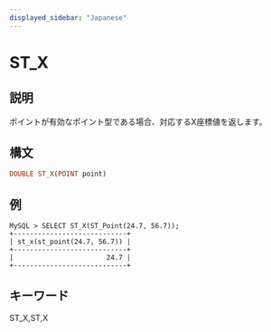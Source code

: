 ```yaml
---
displayed_sidebar: "Japanese"
---
```


# ST_X

## 説明

ポイントが有効なポイント型である場合、対応するX座標値を返します。

## 構文

```Haskell
DOUBLE ST_X(POINT point)
```

## 例

```Plain Text
MySQL > SELECT ST_X(ST_Point(24.7, 56.7));
+----------------------------+
| st_x(st_point(24.7, 56.7)) |
+----------------------------+
|                       24.7 |
+----------------------------+
```

## キーワード

ST_X,ST,X
